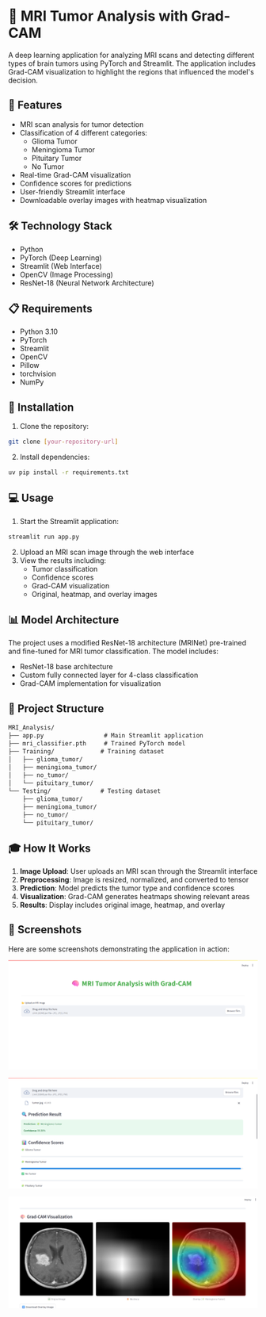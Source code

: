 # 🧠 MRI Tumor Analysis with Grad-CAM

A deep learning application for analyzing MRI scans and detecting different types of brain tumors using PyTorch and Streamlit. The application includes Grad-CAM visualization to highlight the regions that influenced the model's decision.

## 🎯 Features

- MRI scan analysis for tumor detection
- Classification of 4 different categories:
  - Glioma Tumor
  - Meningioma Tumor
  - Pituitary Tumor
  - No Tumor
- Real-time Grad-CAM visualization
- Confidence scores for predictions
- User-friendly Streamlit interface
- Downloadable overlay images with heatmap visualization

## 🛠️ Technology Stack

- Python
- PyTorch (Deep Learning)
- Streamlit (Web Interface)
- OpenCV (Image Processing)
- ResNet-18 (Neural Network Architecture)

## 📋 Requirements

- Python 3.10
- PyTorch
- Streamlit
- OpenCV
- Pillow
- torchvision
- NumPy

## 🚀 Installation

1. Clone the repository:
```bash
git clone [your-repository-url]
```

2. Install dependencies:
```bash
uv pip install -r requirements.txt
```

## 💻 Usage

1. Start the Streamlit application:
```bash
streamlit run app.py
```

2. Upload an MRI scan image through the web interface
3. View the results including:
   - Tumor classification
   - Confidence scores
   - Grad-CAM visualization
   - Original, heatmap, and overlay images

## 📊 Model Architecture

The project uses a modified ResNet-18 architecture (MRINet) pre-trained and fine-tuned for MRI tumor classification. The model includes:
- ResNet-18 base architecture
- Custom fully connected layer for 4-class classification
- Grad-CAM implementation for visualization

## 📁 Project Structure

```
MRI_Analysis/
├── app.py                 # Main Streamlit application
├── mri_classifier.pth     # Trained PyTorch model
├── Training/             # Training dataset
│   ├── glioma_tumor/
│   ├── meningioma_tumor/
│   ├── no_tumor/
│   └── pituitary_tumor/
└── Testing/              # Testing dataset
    ├── glioma_tumor/
    ├── meningioma_tumor/
    ├── no_tumor/
    └── pituitary_tumor/
```

## 🎓 How It Works

1. **Image Upload**: User uploads an MRI scan through the Streamlit interface
2. **Preprocessing**: Image is resized, normalized, and converted to tensor
3. **Prediction**: Model predicts the tumor type and confidence scores
4. **Visualization**: Grad-CAM generates heatmaps showing relevant areas
5. **Results**: Display includes original image, heatmap, and overlay

## 📸 Screenshots

Here are some screenshots demonstrating the application in action:

![Screenshot 1](image1.png)

![Screenshot 2](image2.png)

![Screenshot 3](image3.png)
